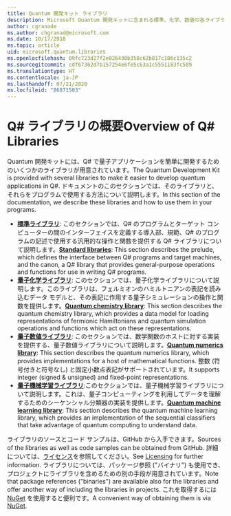```yaml
---
title: Quantum 開発キット ライブラリ
description: Microsoft Quantum 開発キットに含まれる標準、化学、数値の各ライブラリの概要。
author: cgranade
ms.author: chgranad@microsoft.com
ms.date: 10/17/2018
ms.topic: article
uid: microsoft.quantum.libraries
ms.openlocfilehash: 09fc723d27f2e026430b358c62b817c106c135c2
ms.sourcegitcommit: cdf67362d7b157254e6fe5c63a1c5551183fc589
ms.translationtype: HT
ms.contentlocale: ja-JP
ms.lasthandoff: 07/21/2020
ms.locfileid: "86871503"
---
```

# <a name="overview-of-q-libraries"></a><span data-ttu-id="9a00a-103">Q# ライブラリの概要</span><span class="sxs-lookup"><span data-stu-id="9a00a-103">Overview of Q# Libraries</span></span>
<span data-ttu-id="9a00a-104">Quantum 開発キットには、Q# で量子アプリケーションを簡単に開発するためのいくつかのライブラリが用意されています。</span><span class="sxs-lookup"><span data-stu-id="9a00a-104">The Quantum Development Kit is provided with several libraries to make it easier to develop quantum applications in Q#.</span></span>
<span data-ttu-id="9a00a-105">ドキュメントのこのセクションでは、そのライブラリと、それらをプログラムで使用する方法について説明します。</span><span class="sxs-lookup"><span data-stu-id="9a00a-105">In this section of the documentation, we describe these libraries and how to use them in your programs.</span></span>

- <span data-ttu-id="9a00a-106">[**標準ライブラリ**](xref:microsoft.quantum.libraries.standard.intro): このセクションでは、Q# のプログラムとターゲット コンピューターの間のインターフェイスを定義する導入部、規範、Q# のプログラムの記述で使用する汎用的な操作と関数を提供する Q# ライブラリについて説明します。</span><span class="sxs-lookup"><span data-stu-id="9a00a-106">[**Standard libraries**](xref:microsoft.quantum.libraries.standard.intro): This section describes the prelude, which defines the interface between Q# programs and target machines, and the canon, a Q# library that provides general-purpose operations and functions for use in writing Q# programs.</span></span>
- <span data-ttu-id="9a00a-107">[**量子化学ライブラリ**](xref:microsoft.quantum.chemistry.concepts.intro): このセクションでは、量子化学ライブラリについて説明します。このライブラリは、フェルミオンのハミルトニアンの表記を読み込むデータ モデルと、その表記に作用する量子シミュレーションの操作と関数を提供します。</span><span class="sxs-lookup"><span data-stu-id="9a00a-107">[**Quantum chemistry library**](xref:microsoft.quantum.chemistry.concepts.intro): This section describes the quantum chemistry library, which provides a data model for loading representations of fermionic Hamiltonians and quantum simulation operations and functions which act on these representations.</span></span>
- <span data-ttu-id="9a00a-108">[**量子数値ライブラリ**](xref:microsoft.quantum.numerics.intro): このセクションでは、数学関数のホストに対する実装を提供する、量子数値ライブラリについて説明します。</span><span class="sxs-lookup"><span data-stu-id="9a00a-108">[**Quantum numerics library**](xref:microsoft.quantum.numerics.intro): This section describes the quantum numerics library, which provides implementations for a host of mathematical functions.</span></span> <span data-ttu-id="9a00a-109">整数 (符号付きと符号なし) と固定小数点表記がサポートされています。</span><span class="sxs-lookup"><span data-stu-id="9a00a-109">It supports integer (signed & unsigned) and fixed-point representations.</span></span>
- <span data-ttu-id="9a00a-110">[**量子機械学習ライブラリ**](xref:microsoft.quantum.machine-learning.concepts.intro):このセクションでは、量子機械学習ライブラリについて説明します。これは、量子コンピューティングを利用してデータを理解するためのシーケンシャル分類器の実装を提供します。</span><span class="sxs-lookup"><span data-stu-id="9a00a-110">[**Quantum machine learning library**](xref:microsoft.quantum.machine-learning.concepts.intro): This section describes the quantum machine learning library, which provides an implementation of the sequential classifiers that take advantage of quantum computing to understand data.</span></span>

<span data-ttu-id="9a00a-111">ライブラリのソースとコード サンプルは、GitHub から入手できます。</span><span class="sxs-lookup"><span data-stu-id="9a00a-111">Sources of the libraries as well as code samples can be obtained from GitHub.</span></span>
<span data-ttu-id="9a00a-112">詳細については、[ライセンス](xref:microsoft.quantum.libraries.licensing)を参照してください。</span><span class="sxs-lookup"><span data-stu-id="9a00a-112">See [Licensing](xref:microsoft.quantum.libraries.licensing) for further information.</span></span> <span data-ttu-id="9a00a-113">ライブラリについては、パッケージ参照 ("バイナリ") も使用でき、プロジェクトにライブラリを含めるための別の手段が用意されています。</span><span class="sxs-lookup"><span data-stu-id="9a00a-113">Note that package references ("binaries") are available also for the libraries and offer another way of including the libraries in projects.</span></span>
<span data-ttu-id="9a00a-114">これを取得するには [NuGet](https://nuget.org) を使用すると便利です。</span><span class="sxs-lookup"><span data-stu-id="9a00a-114">A convenient way of obtaining them is via [NuGet](https://nuget.org).</span></span>
